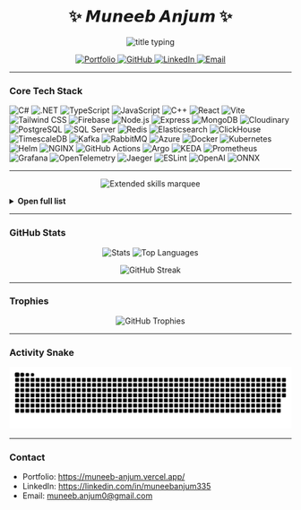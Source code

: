 <!-- ====== HERO ====== -->
<h1 align="center">✨ 𝙈𝙪𝙣𝙚𝙚𝙗 𝘼𝙣𝙟𝙪𝙢 ✨</h1>
<p align="center">
  <img src="https://readme-typing-svg.demolab.com?font=Fira+Code&weight=800&size=28&duration=3000&pause=1000&center=true&vCenter=true&width=900&lines=Distributed+Web+Systems+Architect;Fast+UIs+%7C+Resilient+APIs+%7C+Real-time+Data+Platforms" alt="title typing">
</p>

<!-- ====== NAVBAR ====== -->
<p align="center">
  <a href="https://muneeb-anjum.vercel.app/">
    <img src="https://img.shields.io/badge/Portfolio-%F0%9F%94%A5-111111?style=for-the-badge&logo=vercel&logoColor=white" alt="Portfolio">
  </a>
  <a href="https://github.com/muneeb-anjum0">
    <img src="https://img.shields.io/badge/GitHub-muneeb--anjum0-000000?style=for-the-badge&logo=github&logoColor=white" alt="GitHub">
  </a>
  <a href="https://linkedin.com/in/muneebanjum335">
    <img src="https://img.shields.io/badge/LinkedIn-Connect-0A66C2?style=for-the-badge&logo=linkedin&logoColor=white" alt="LinkedIn">
  </a>
  <a href="mailto:muneeb.anjum0@gmail.com">
    <img src="https://img.shields.io/badge/Email-Say%20Hi-EA4335?style=for-the-badge&logo=gmail&logoColor=white" alt="Email">
  </a>
</p>

---

<h3>Core Tech Stack</h3>

<p align="left">
  <!-- Languages -->
  <img title="C#" alt="C#" width="48" src="https://cdn.jsdelivr.net/gh/devicons/devicon/icons/csharp/csharp-original.svg"/>
  <img title=".NET" alt=".NET" width="48" src="https://cdn.jsdelivr.net/gh/devicons/devicon/icons/dotnetcore/dotnetcore-original.svg"/>
  <img title="TypeScript" alt="TypeScript" width="48" src="https://cdn.jsdelivr.net/gh/devicons/devicon/icons/typescript/typescript-original.svg"/>
  <img title="JavaScript" alt="JavaScript" width="48" src="https://cdn.jsdelivr.net/gh/devicons/devicon/icons/javascript/javascript-original.svg"/>
  <img title="C++" alt="C++" width="48" src="https://cdn.jsdelivr.net/gh/devicons/devicon/icons/cplusplus/cplusplus-original.svg"/>

  <!-- Frontend -->
  <img title="React" alt="React" width="48" src="https://cdn.jsdelivr.net/gh/devicons/devicon/icons/react/react-original.svg"/>
  <img title="Vite" alt="Vite" width="48" src="https://cdn.jsdelivr.net/gh/devicons/devicon/icons/vitejs/vitejs-original.svg"/>
  <img title="Tailwind CSS" alt="Tailwind CSS" width="48" src="https://cdn.jsdelivr.net/gh/devicons/devicon/icons/tailwindcss/tailwindcss-plain.svg"/>
  <img title="Firebase" alt="Firebase" width="48" src="https://cdn.jsdelivr.net/gh/devicons/devicon/icons/firebase/firebase-plain.svg"/>

  <!-- Node.js backend -->
  <img title="Node.js" alt="Node.js" width="48" src="https://cdn.jsdelivr.net/gh/devicons/devicon/icons/nodejs/nodejs-original.svg"/>
  <img title="Express" alt="Express" width="48" src="https://cdn.jsdelivr.net/gh/devicons/devicon/icons/express/express-original.svg"/>
  <img title="MongoDB" alt="MongoDB" width="48" src="https://cdn.jsdelivr.net/gh/devicons/devicon/icons/mongodb/mongodb-original.svg"/>
  <img title="Cloudinary" alt="Cloudinary" width="48" src="https://cdn.simpleicons.org/cloudinary"/>

  <!-- Databases -->
  <img title="PostgreSQL" alt="PostgreSQL" width="48" src="https://cdn.jsdelivr.net/gh/devicons/devicon/icons/postgresql/postgresql-original.svg"/>
  <img title="SQL Server" alt="SQL Server" width="48" src="https://cdn.jsdelivr.net/gh/devicons/devicon/icons/microsoftsqlserver/microsoftsqlserver-plain.svg"/>
  <img title="Redis" alt="Redis" width="48" src="https://cdn.jsdelivr.net/gh/devicons/devicon/icons/redis/redis-original.svg"/>
  <img title="Elasticsearch" alt="Elasticsearch" width="48" src="https://cdn.jsdelivr.net/gh/devicons/devicon/icons/elasticsearch/elasticsearch-original.svg"/>
  <img title="ClickHouse" alt="ClickHouse" width="48" src="https://cdn.simpleicons.org/clickhouse"/>
  <img title="TimescaleDB" alt="TimescaleDB" width="48" src="https://cdn.simpleicons.org/timescaledb"/>

  <!-- Messaging -->
  <img title="Kafka" alt="Kafka" width="48" src="https://cdn.jsdelivr.net/gh/devicons/devicon/icons/apachekafka/apachekafka-original.svg"/>
  <img title="RabbitMQ" alt="RabbitMQ" width="48" src="https://cdn.jsdelivr.net/gh/devicons/devicon/icons/rabbitmq/rabbitmq-original.svg"/>

  <!-- Cloud and Infra -->
  <img title="Azure" alt="Azure" width="48" src="https://cdn.jsdelivr.net/gh/devicons/devicon/icons/azure/azure-original.svg"/>
  <img title="Docker" alt="Docker" width="48" src="https://cdn.jsdelivr.net/gh/devicons/devicon/icons/docker/docker-original.svg"/>
  <img title="Kubernetes" alt="Kubernetes" width="48" src="https://cdn.jsdelivr.net/gh/devicons/devicon/icons/kubernetes/kubernetes-plain.svg"/>
  <img title="Helm" alt="Helm" width="48" src="https://cdn.jsdelivr.net/gh/devicons/devicon/icons/helm/helm-original.svg"/>
  <img title="NGINX" alt="NGINX" width="48" src="https://cdn.jsdelivr.net/gh/devicons/devicon/icons/nginx/nginx-original.svg"/>
  <img title="GitHub Actions" alt="GitHub Actions" width="48" src="https://cdn.jsdelivr.net/gh/devicons/devicon/icons/githubactions/githubactions-plain.svg"/>
  <img title="Argo" alt="Argo" width="48" src="https://cdn.simpleicons.org/argo"/>
  <img title="KEDA" alt="KEDA" width="48" src="https://cdn.simpleicons.org/keda"/>

  <!-- Observability -->
  <img title="Prometheus" alt="Prometheus" width="48" src="https://cdn.jsdelivr.net/gh/devicons/devicon/icons/prometheus/prometheus-original.svg"/>
  <img title="Grafana" alt="Grafana" width="48" src="https://cdn.jsdelivr.net/gh/devicons/devicon/icons/grafana/grafana-original.svg"/>
  <img title="OpenTelemetry" alt="OpenTelemetry" width="48" src="https://cdn.simpleicons.org/opentelemetry"/>
  <img title="Jaeger" alt="Jaeger" width="48" src="https://cdn.simpleicons.org/jaeger"/>

  <!-- Linting -->
  <img title="ESLint" alt="ESLint" width="48" src="https://cdn.jsdelivr.net/gh/devicons/devicon/icons/eslint/eslint-original.svg"/>

  <!-- AI -->
  <img title="OpenAI" alt="OpenAI" width="48" src="https://cdn.simpleicons.org/openai"/>
  <img title="ONNX" alt="ONNX" width="48" src="https://cdn.simpleicons.org/onnx"/>
</p>

---

<!-- Extended skills section -->
<p align="center">
  <img src="https://readme-typing-svg.demolab.com?font=Fira+Code&weight=700&size=22&duration=3000&pause=800&center=true&vCenter=true&width=1000&lines=Extended+skills+I+use;Clean+Architecture%2C+CQRS%2C+Vertical+Slices;Polly+resilience%2C+retries%2C+bulkheads%2C+hedging;ETags%2C+conditional+requests%2C+versioned+REST;OpenAPI+(NSwag%2FSwashbuckle)+and+BFF;Background+jobs+(Hangfire%2C+Quartz.NET);Outbox%2C+idempotency%2C+read+replicas;OpenTelemetry+%2B+OTLP+%7C+Prometheus+%7C+Grafana;Docker%2C+K8s%2C+Helm%2C+Argo%2C+KEDA;EF+Core+compiled+models+%2B+Dapper;C%2B%2B+OpenGL%2C+GLFW%2C+GLAD%2C+ImGui" alt="Extended skills marquee">
</p>

<details>
<summary><b>Open full list</b></summary>

- React, TSX, hooks, Router, Zustand, React Query, TinyMCE  
- Tailwind, PostCSS, Autoprefixer, CSS Modules, tailwind-merge, clsx  
- Framer Motion, Lenis, PWA, IndexedDB caching  
- Axios, Firebase client SDK  
- Node, Express, Helmet, CORS, rate limits, cookie parser, bcryptjs, JWT  
- Zod validation, Morgan logs, dotenv, TSX runner  
- MongoDB with Mongoose, Firebase Admin for Firestore, Storage, Auth, Cloudinary  
- .NET 8, Minimal APIs, Clean architecture, CQRS, MediatR style patterns  
- Kestrel tuning, HTTP 2 and 3, gRPC, reverse proxies, WebSockets  
- EF Core compiled models, Dapper hot paths, Redis caching and Streams  
- Outbox pattern, partitioning, read replicas, idempotency keys  
- Kafka, RabbitMQ, Azure Service Bus, MassTransit or NServiceBus, sagas  
- OAuth2, OIDC, JWT, PASETO, mTLS, CSP, HSTS, Data Protection  
- Polly resilience, async IO, batching, pooling, perf profiling  
- OpenTelemetry traces, metrics, logs to OTLP, Prometheus, Grafana, Jaeger  
- REST with versioning, ETags, conditional requests, OpenAPI, BFF pattern  
- Background jobs with Hangfire, Quartz.NET, Azure Functions durable orchestrations  
- Azure App Configuration, feature flags, ring deployments, source generators  
- Elasticsearch or OpenSearch clients, relevance tuning, percolator queries  
- ML.NET style pipelines, ONNX, OpenAI SDK, vector search  
- GDPR tooling, audit trails, PII tokenization, quotas, tenant sharding  
- Docker, Compose, K8s, Helm, KEDA, Argo, Nginx, GitHub Actions, Azure DevOps  
- Testcontainers, WireMock.Net, FluentAssertions, AutoFixture, Bogus  
- Conventional commits, semantic versioning, centralized tsconfig and vite.config  
- C++ OpenGL, GLFW, GLAD, GLM, ImGui, stb_image, CMake
</details>

---

### GitHub Stats

<p align="center">
  <img height="170" src="https://github-readme-stats.vercel.app/api?username=muneeb-anjum0&show_icons=true&include_all_commits=true&count_private=true&theme=default" alt="Stats">
  <img height="170" src="https://github-readme-stats.vercel.app/api/top-langs/?username=muneeb-anjum0&layout=compact&langs_count=12&theme=default" alt="Top Languages">
</p>

<p align="center">
  <img height="170" src="https://streak-stats.demolab.com?user=muneeb-anjum0&theme=default" alt="GitHub Streak">
</p>

---

### Trophies

<p align="center">
  <img src="https://github-profile-trophy.vercel.app/?username=muneeb-anjum0&theme=flat&no-frame=true&row=1&column=7" alt="GitHub Trophies">
</p>

---

### Activity Snake

<p align="center">
  <img src="https://raw.githubusercontent.com/muneeb-anjum0/muneeb-anjum0/output/snake.svg" alt="snake animation">
</p>

---

### Contact

- Portfolio: https://muneeb-anjum.vercel.app/  
- LinkedIn: https://linkedin.com/in/muneebanjum335  
- Email: muneeb.anjum0@gmail.com

